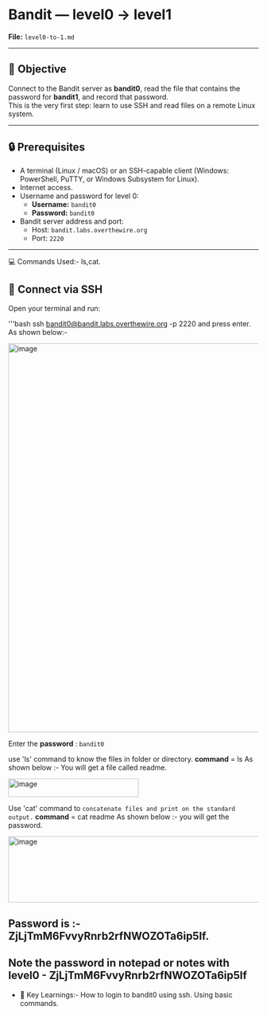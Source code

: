 # Bandit — level0 → level1
**File:** `level0-to-1.md`

---

## 🎯 Objective
Connect to the Bandit server as **bandit0**, read the file that contains the password for **bandit1**, and record that password.  
This is the very first step: learn to use SSH and read files on a remote Linux system.

---

## 🔒 Prerequisites
- A terminal (Linux / macOS) or an SSH-capable client (Windows: PowerShell, PuTTY, or Windows Subsystem for Linux).
- Internet access.
- Username and password for level 0:
  - **Username:** `bandit0`
  - **Password:** `bandit0`
- Bandit server address and port:
  - Host: `bandit.labs.overthewire.org`
  - Port: `2220`

---

💻 Commands Used:- ls,cat.


## 🔗 Connect via SSH
Open your terminal and run:

'''bash
ssh bandit0@bandit.labs.overthewire.org -p 2220 
and press enter.
As shown below:-



<img width="808" height="782" alt="image" src="https://github.com/user-attachments/assets/b1559088-237a-4bd5-91ab-54bb06b8da41" />



Enter the **password** : `bandit0`

use 'ls' command to know the files in folder or directory.
**command** = ls
As shown below :- You will get a file called readme.



<img width="262" height="37" alt="image" src="https://github.com/user-attachments/assets/73a4ad90-997e-4078-8a96-21b7c8eaed5d" />



Use 'cat' command to `concatenate files and print on the standard output.`
**command** = cat readme
As shown below :- you will get the password.



<img width="881" height="133" alt="image" src="https://github.com/user-attachments/assets/2808ff86-34af-4a42-9c28-b2ea95e851d7" />



## Password is :- ZjLjTmM6FvvyRnrb2rfNWOZOTa6ip5If.

## Note the password in notepad or notes with level0 - ZjLjTmM6FvvyRnrb2rfNWOZOTa6ip5If


- 🚀 Key Learnings:-
  How to login to bandit0 using ssh.
  Using basic commands.

